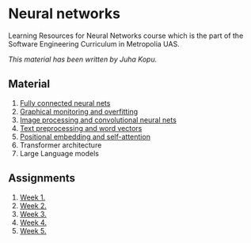 # Neural networks

Learning Resources for Neural Networks course
which is the part of the Software Engineering Curriculum in Metropolia UAS.

_This material has been written by Juha Kopu._

## Material

1. [Fully connected neural nets](Fully_connected.ipynb)
2. [Graphical monitoring and overfitting](Graphical_monitoring.ipynb)
3. [Image processing and convolutional neural nets](ConvNets.ipynb)
4. [Text preprocessing and word vectors](Text_preprocessing.ipynb)
5. [Positional embedding and self-attention](Attention.ipynb)
6. Transformer architecture
7. Large Language models


## Assignments

1. [Week 1.](Assignments/Assignment_week1.md) 
2. [Week 2.](Assignments/Assignment_week2.md) 
3. [Week 3.](Assignments/Assignment_week3.md)  
4. [Week 4.](Assignments/Assignment_week4.md)  
5. [Week 5.](Assignments/Assignment_week5.md)  

